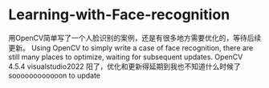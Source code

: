 # Learning-with-Face-recognition
用OpenCV简单写了一个人脸识别的案例，还是有很多地方需要优化的，等待后续更新。
Using OpenCV to simply write a case of face recognition, there are still many places to optimize, waiting for subsequent updates.
OpenCV 4.5.4 visualstudio2022
阳了，优化和更新得延期到我也不知道什么时候了
soooooooooooon to update

